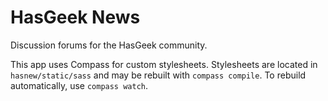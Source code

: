 HasGeek News
============

Discussion forums for the HasGeek community.

This app uses Compass for custom stylesheets. Stylesheets are located
in `hasnew/static/sass` and may be rebuilt with `compass compile`. To rebuild
automatically, use `compass watch`.
